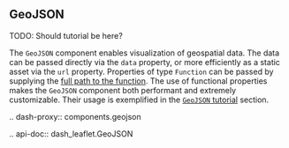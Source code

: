## GeoJSON

TODO: Should tutorial be here?

The `GeoJSON` component enables visualization of geospatial data. The data can be passed directly via the `data` property, or more efficiently as a static asset via the `url` property. Properties of type `Function` can be passed by supplying the [full path to the function](/content/func_props). The use of functional properties makes the `GeoJSON` component both performant and extremely customizable. Their usage is exemplified in the [`GeoJSON` tutorial](/content/geojson_tutorial) section.

.. dash-proxy:: components.geojson

.. api-doc:: dash_leaflet.GeoJSON